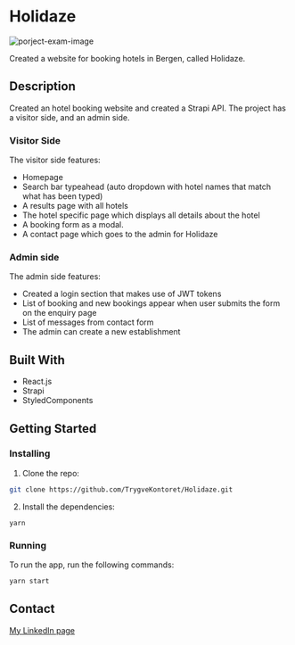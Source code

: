 # Holidaze

![porject-exam-image](https://user-images.githubusercontent.com/69842793/173430709-e2789fad-98b0-49e5-bc8f-c9286bc51b3e.png)


Created a website for booking hotels in Bergen, called Holidaze.

## Description

Created an hotel booking website and created a Strapi API.
The project has a visitor side, and an admin side.

### Visitor Side
The visitor side features:

- Homepage
- Search bar typeahead (auto dropdown with hotel names that match what has been typed)
- A results page with all hotels
- The hotel specific page which displays all details about the hotel
- A booking form as a modal.
- A contact page which goes to the admin for Holidaze

### Admin side
The admin side features:

- Created a login section that makes use of JWT tokens
- List of booking and new bookings appear when user submits the form on the enquiry page
- List of messages from contact form
- The admin can create a new establishment


## Built With

- React.js
- Strapi
- StyledComponents

## Getting Started

### Installing

1. Clone the repo:

```bash
git clone https://github.com/TrygveKontoret/Holidaze.git
```

2. Install the dependencies:

```
yarn
```

### Running


To run the app, run the following commands:

```bash
yarn start
```

## Contact


[My LinkedIn page](https://www.linkedin.com/in/trygve-grant-53251b214/)
